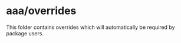 # aaa/overrides

This folder contains overrides which will automatically be required by package users.
